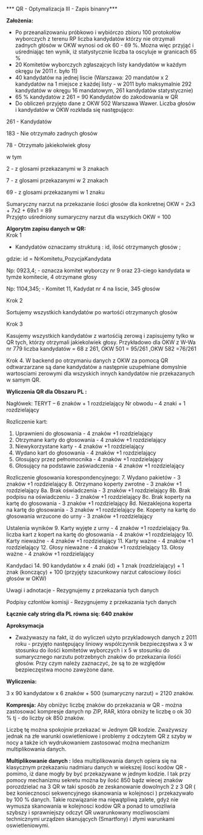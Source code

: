 *** QR - Optymalizacja III -  Zapis binanry*** 

**Założenia:**
- Po przeanalizowaniu próbkowo i wybiórczo zbioru 100 protokołów wyborczych z terenu RP liczba kandydatów którzy nie otrzymali zadnych głósów  w OKW  wynosi od  ok 60 - 69 %. Mozna więc przyjąć i uśredniając ten wynik, iż statystycznie  liczba ta oscyluje w granicach  65 %  
- 20 Komitetów wyborczych zgłaszajcych listy kandydatów w każdym okręgu (w 2011 r. było 11)  
- 40 kandydatów na jednej liscie (Warszawa: 20 mandatów x 2 kandydatów na 1 miejsce z każdej listy - w 2011 było maksymalnie 292 kandydatów w okręgu 16 mandatowym, 261 kandydatów statystycznie)
- 65 % kandydatów z 261 = 90 Kandydatów do zakodowania w QR
- Do obliczeń przyjęto dane z OKW 502 Warszawa Wawer. Liczba głosów i kandydatów w OKW rozkłada się następująco: 

261 - Kandydatów

183 - Nie otrzymało zadnych głosów 

78  - Otrzymało jakiekolwiek głosy

w tym 

2 - z glosami przekazanymi w 3 znakach

7 - z glosami przekazanymi w 2 znakach

69  - z glosami przekazanymi w 1 znaku


Sumaryczny narzut na przekazanie ilości głosów dla konkretnej OKW  = 2x3 + 7x2 + 69x1 = 89  
Przyjęto uśredniony sumaryczny narzut dla wszytkich OKW = 100

 **Algorytm zapisu danych w QR:**  
Krok 1 
 - Kandydatów oznaczamy strukturą :
  id, ilość otrzymanych głosów ;

gdzie: 
id = NrKomitetu_PozycjaKandydata

Np: 0923,4;  - oznacza  komitet wyborczy nr 9 oraz 23-ciego kandydata w tymże komitecie, 4 otrzymane głosy 

Np: 1104,345; - Komitet 11, Kadydat nr 4 na liscie, 345 głosów 
 
Krok 2

Sortujemy wszystkich kandydatów po wartośći otrzymanych głosów 

Krok 3

Kasujemy wszystkich kandydatów z wartośćią zerową  i zapisujemy tylko w QR tych, którzy otrzymali jakiekolwiek głosy.  Przykładowo dla OKW  z W-Wa nr 779 liczba kandydatów =  68 z 261, OKW 501 = 95/261 ,OKW 582 =76/261

Krok 4. 
W backend po otrzymaniu danych z OKW za pomocą QR odtwarzarzane są dane kandydatów  a następnie uzupełniane domyslnie wartosciami zerowymi dla wszyskich innych kandydatów nie przekazanych w samym QR. 

 **Wyliczenia QR  dla Obszaru PL :**  

Nagłówek:
TERYT – 6 znaków + 1 rozdzielający
Nr obwodu – 4 znaki + 1 rozdzielający

Rozliczenie kart:
1. Uprawnieni do głosowania - 4 znaków +1 rozdzielający
2. Otrzymane karty do głosowania - 4 znaków +1 rozdzielający
3. Niewykorzystane karty - 4 znaków +1 rozdzielający
4. Wydano kart do głosowania - 4 znaków +1 rozdzielający
5. Głosujący przez pełnomocnika - 4 znaków +1 rozdzielający
6. Głosujący na podstawie zaświadczenia - 4 znaków +1 rozdzielający

Rozliczenie głosowania korespondencyjnego:
7. Wydano pakietów - 3 znaków +1 rozdzielający
8. Otrzymano koperty zwrotne - 3 znaków +1 rozdzielający
8a. Brak oświadczenia - 3 znaków +1 rozdzielający
8b. Brak podpisu na oświadczeniu - 3 znaków +1 rozdzielający
8c. Brak koperty na kartę do głosowania - 3 znaków +1 rozdzielający
8d. Niezaklejona koperta na kartę do głosowania - 3 znaków +1 rozdzielający
8e. Koperty na kartę do głosowania wrzucone do urny - 3 znaków +1 rozdzielający

Ustalenia wyników
9. Karty wyjęte z urny - 4 znaków +1 rozdzielający
9a. liczba kart z kopert na kartę do głosowania - 4 znaków +1 rozdzielający
10. Karty nieważne - 4 znaków +1 rozdzielający
11. Karty ważne - 4 znaków +1 rozdzielający
12. Głosy nieważne - 4 znaków +1 rozdzielający
13. Głosy ważne - 4 znaków +1 rozdzielający


Kandydaci 
14. 90 kandydatów x 4 znaki (id) + 1 znak (rozdzielający) + 1 znak (konczący) + 100  (przyjęty szacunkowy narzut całosciowy ilości głosów w OKW) 

Uwagi i adnotacje - 
Rezygnujemy z przekazania tych danych


Podpisy członłów komisji - 
Rezygnujemy z przekazania tych danych

**Łącznie cały string dla PL równa się: 640 znaków**

**Aproksymacja**
- Zważywaszy na fakt, iż do wyliczeń użyto przykladowych danych z 2011 roku - przyjęto  następujący liniowy wspólczynnik bezpieczęstwa x 3 w stosunku do ilośći komitetów wyborczych i x 5 w stosunku do sumarycznego narzutu potrzebnych znaków do przekazania ilośći głosów. Przy czym należy zaznaczyć, że są to ze względów bezpieczęstwa mocno zawyżone dane.

**Wyliczenia:**

 3 x 90 kandydatow x 6 znaków  + 500 (sumaryczny narzut) = 2120 znaków. 
 
 **Kompresja:**
Aby obniżyc liczbę znaków do przekazania w QR - można zastosować kompresje danych np ZIP, RAR, która obniży te liczbę o ok 30 % tj - do liczby ok 850 znaków. 
 
Liczbę tę można spokojnie przekazać w  Jednym QR kodzie. Zważywszy jednak na złe warunki oswietleniowe i problemy z odczytem QR z szyby w nocy a także ich wydrukowaniem zastosować można mechanizm multiplikowania danych. 
 
  **Multiplikowanie danych :**
Idea multiplikowania danych opiera się na klasycznym przekazaniu nadmiaru danych w wiekszej ilosci kodów QR - pomimo, iż dane mogły by być przekazywane w jednym kodzie.  I tak przy pomocy mechanizmu sekretu można by ilość 850 bądz wiecej znaków porozdzielać na 3 QR w taki sposób ze zeskanowanie dowolnych 2 z 3 QR ( bez koniecznosci sekwencyjnego skanowania w kolejnosci ) przekazywało by 100 % danych. Takie rozwiązanie ma nięwątpliwą zalete, gdyż nie wymusza skanowania w kolejnosci kodów  QR a ponad to umozliwia szybszy i sprawniejszy odczyt QR uwarunkowany mozliwosciami technicznymi urządzen skanujących (Smartfony)  i złymi warunkami oswietleniowymi.  



